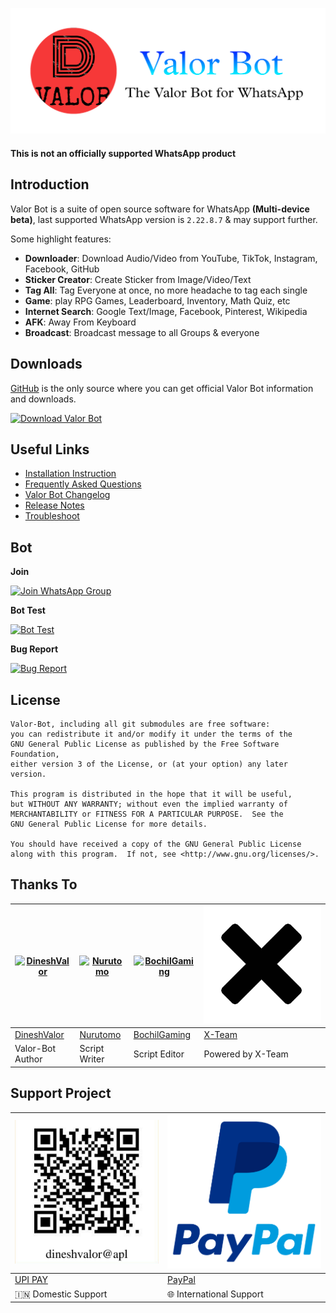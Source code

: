 ![](docs/images/logo.png)

#### This is not an officially supported WhatsApp product

## Introduction
Valor Bot is a suite of open source software for WhatsApp **(Multi-device beta)**, last supported WhatsApp version is `2.22.8.7` & may support further.<br>

Some highlight features:

- **Downloader**: Download Audio/Video from YouTube, TikTok, Instagram, Facebook, GitHub
- **Sticker Creator**: Create Sticker from Image/Video/Text
- **Tag All**: Tag Everyone at once, no more headache to tag each single
- **Game**: play RPG Games, Leaderboard, Inventory, Math Quiz, etc
- **Internet Search**: Google Text/Image, Facebook, Pinterest, Wikipedia
- **AFK**: Away From Keyboard
- **Broadcast**: Broadcast message to all Groups & everyone

## Downloads

[GitHub](https://github.com/DineshValor/valor-game) is the only source where you can get official Valor Bot information and downloads.

[![Download Valor Bot](https://img.shields.io/badge/Valor_Bot-v2.22.8.7-blue)](https://github.com/DineshValor/valor-game/releases/download/v2.22.8.7/Valor_Bot-v2.22.8.7.zip)

## Useful Links
- [Installation Instruction](https://raw.githubusercontent.com/DineshValor/valor-game/md/docs/install.md)
- [Frequently Asked Questions](https://raw.githubusercontent.com/DineshValor/valor-game/md/docs/faq.md)
- [Valor Bot Changelog](https://github.com/DineshValor/valor-game/blob/md/docs/changes.md)
- [Release Notes](https://github.com/DineshValor/valor-game/tags)
- [Troubleshoot](https://github.com/puppeteer/puppeteer/blob/main/docs/troubleshooting.md)

## Bot

**Join** 

[![Join WhatsApp Group](https://img.shields.io/badge/Join-WhatsApp_Group-whatsapp?logo=whatsapp)](https://chat.whatsapp.com/J16Ay8zo6zk1hc8SQ6Pqv8)

**Bot Test**

[![Bot Test](https://img.shields.io/badge/Bot_Test-WhatsApp-whatsapp?logo=whatsapp)](https://wa.me/919971107409)

**Bug Report**

[![Bug Report](https://img.shields.io/badge/Bug_Report-WhatsApp-whatsapp?logo=whatsapp)](https://wa.me/919107910799)

## License

    Valor-Bot, including all git submodules are free software:
    you can redistribute it and/or modify it under the terms of the
    GNU General Public License as published by the Free Software Foundation,
    either version 3 of the License, or (at your option) any later version.

    This program is distributed in the hope that it will be useful,
    but WITHOUT ANY WARRANTY; without even the implied warranty of
    MERCHANTABILITY or FITNESS FOR A PARTICULAR PURPOSE.  See the
    GNU General Public License for more details.

    You should have received a copy of the GNU General Public License
    along with this program.  If not, see <http://www.gnu.org/licenses/>.


## Thanks To

[![DineshValor](https://github.com/DineshValor.png)](https://github.com/DineshValor) | [![Nurutomo](https://github.com/Nurutomo.png)](https://github.com/Nurutomo) | [![BochilGaming](https://github.com/BochilGaming.png)](https://github.com/BochilGaming) | [![X-Team](docs/images/xlogo.png)](https://api.xteam.xyz/) 
----|----|----|----
[DineshValor](https://github.com/DineshValor) | [Nurutomo](https://github.com/Nurutomo) | [BochilGaming](https://github.com/BochilGaming) | [X-Team](https://api.xteam.xyz/)
Valor-Bot Author | Script Writer | Script Editor | Powered by X-Team

## Support Project

[![UPI PAY](docs/images/upi-qrcode.jpg)](https://raw.githubusercontent.com/DineshValor/valor-game/md/docs/images/upi-qrcode.jpg) | [![PayPal](docs/images/paypal.png)](https://www.paypal.me/DineshValor)
----|----
[UPI PAY](https://raw.githubusercontent.com/DineshValor/valor-game/md/docs/images/upi-qrcode.jpg) | [PayPal](https://www.paypal.me/DineshValor)
🇮🇳 Domestic Support | 🌐 International Support
